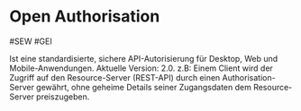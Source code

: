 # Open Authorisation
#SEW #GEI

Ist eine standardisierte, sichere API-Autorisierung für Desktop, Web und Mobile-Anwendungen. Aktuelle Version: 2.0.
z.B: Einem Client wird der Zugriff auf den Resource-Server (REST-API) durch einen Authorisation-Server gewährt, ohne geheime Details seiner Zugangsdaten dem Resource-Server preiszugeben.